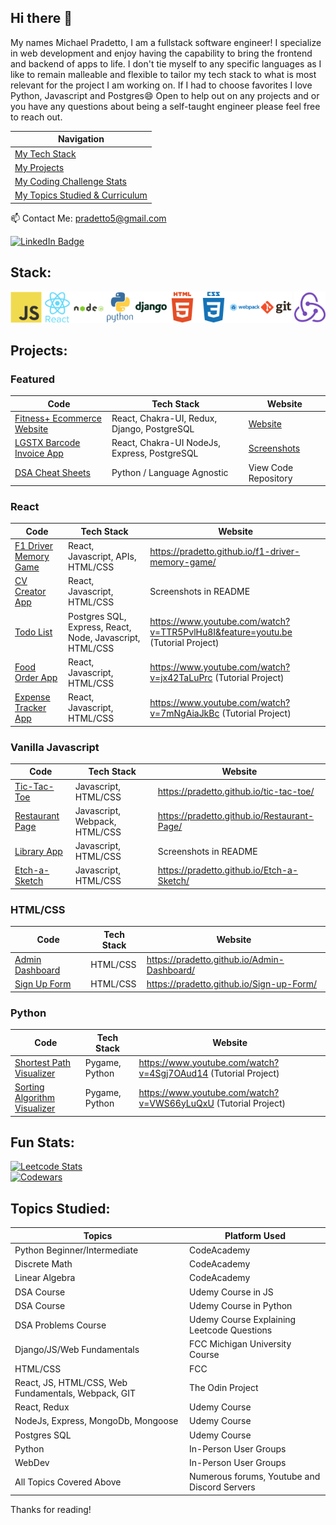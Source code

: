 ## Hi there 👋

My names Michael Pradetto, I am a fullstack software engineer! I specialize in web development and enjoy having the capability to bring the frontend and backend of apps to life. I don't tie myself to any specific languages as I like to remain malleable and flexible to tailor my tech stack to what is most relevant for the project I am working on. If I had to choose favorites I love Python, Javascript and Postgres😄 Open to help out on any projects and or you have any questions about being a self-taught engineer please feel free to reach out.

| Navigation |
|---|
| <a href="https://github.com/Pradetto#stack"> My Tech Stack </a> |
| <a href="https://github.com/Pradetto#projects"> My Projects </a> |
| <a href="https://github.com/Pradetto#fun-stats"> My Coding Challenge Stats </a> |
| <a href="https://github.com/Pradetto#topics-studied"> My Topics Studied & Curriculum </a> |

 📫 Contact Me: pradetto5@gmail.com
 
<a href="https://www.linkedin.com/in/michael-pradetto/">
    <img src="https://img.shields.io/badge/LinkedIn-blue?style=for-the-badge&logo=linkedin&logoColor=white" alt="LinkedIn Badge"/></a>
    
## Stack:

<img src="https://raw.githubusercontent.com/devicons/devicon/1119b9f84c0290e0f0b38982099a2bd027a48bf1/icons/javascript/javascript-original.svg" width="50" height="50"><img src="https://raw.githubusercontent.com/devicons/devicon/1119b9f84c0290e0f0b38982099a2bd027a48bf1/icons/react/react-original-wordmark.svg" width="50" height="50"><img src="https://raw.githubusercontent.com/devicons/devicon/1119b9f84c0290e0f0b38982099a2bd027a48bf1/icons/nodejs/nodejs-original-wordmark.svg" width="50" height="50"><img src="https://raw.githubusercontent.com/devicons/devicon/1119b9f84c0290e0f0b38982099a2bd027a48bf1/icons/python/python-original-wordmark.svg" width="50" height="50"><img src="https://raw.githubusercontent.com/devicons/devicon/1119b9f84c0290e0f0b38982099a2bd027a48bf1/icons/django/django-plain-wordmark.svg" width="50" height="50"><img src="https://raw.githubusercontent.com/devicons/devicon/1119b9f84c0290e0f0b38982099a2bd027a48bf1/icons/html5/html5-plain-wordmark.svg" width="50" height="50"><img src="https://raw.githubusercontent.com/devicons/devicon/1119b9f84c0290e0f0b38982099a2bd027a48bf1/icons/css3/css3-plain-wordmark.svg" width="50" height="50"><img src="https://raw.githubusercontent.com/devicons/devicon/1119b9f84c0290e0f0b38982099a2bd027a48bf1/icons/webpack/webpack-original-wordmark.svg" width="50" height="50"><img src="https://raw.githubusercontent.com/devicons/devicon/1119b9f84c0290e0f0b38982099a2bd027a48bf1/icons/git/git-original-wordmark.svg" width="50" height="50">
<img src="https://raw.githubusercontent.com/devicons/devicon/1119b9f84c0290e0f0b38982099a2bd027a48bf1/icons/redux/redux-original.svg" width="50" height="50">

<!-- 
<img src="" width="50" height="50">
<img src="" width="50" height="50">
<img src="" width="50" height="50">
<img src="" width="50" height="50"> 
-->

## Projects:
### Featured
| Code | Tech Stack | Website |
| --- | --- | --- |
| <a href="https://github.com/Pradetto/Gym-Shopping-Cart">Fitness+ Ecommerce Website | React, Chakra-UI, Redux, Django, PostgreSQL | [Website](https://fitness-plus-app.netlify.app/) |
| <a href= "https://github.com/Pradetto/Strapping-App-Sample-Code"> LGSTX Barcode Invoice App | React, Chakra-UI NodeJs, Express, PostgreSQL | [Screenshots](https://github.com/Pradetto/Barcode-App-Screenshots) |
| <a href="https://github.com/Pradetto/DSA-Cheat-Sheets">DSA Cheat Sheets | Python / Language Agnostic | View Code Repository |

### React
| Code | Tech Stack | Website |
| --- | --- | --- |
| <a href="https://github.com/Pradetto/f1-driver-memory-game">F1 Driver Memory Game | React, Javascript, APIs, HTML/CSS | https://pradetto.github.io/f1-driver-memory-game/ |
| <a href="https://github.com/Pradetto/CV-Creator">CV Creator App | React, Javascript, HTML/CSS | Screenshots in README |
| <a href="https://github.com/Pradetto/Todo-List-Pern-Stack">Todo List | Postgres SQL, Express, React, Node, Javascript, HTML/CSS | https://www.youtube.com/watch?v=TTR5PvlHu8I&feature=youtu.be (Tutorial Project)|
| <a href="https://github.com/Pradetto/Food-Order-App">Food Order App | React, Javascript, HTML/CSS | https://www.youtube.com/watch?v=jx42TaLuPrc (Tutorial Project)|
| <a href="https://github.com/Pradetto/Expense-Traker-App">Expense Tracker App | React, Javascript, HTML/CSS | https://www.youtube.com/watch?v=7mNgAiaJkBc (Tutorial Project)|

### Vanilla Javascript
| Code | Tech Stack | Website |
| --- | --- | --- |
| <a href="https://github.com/Pradetto/tic-tac-toe">Tic-Tac-Toe| Javascript, HTML/CSS | https://pradetto.github.io/tic-tac-toe/ |
| <a href="https://github.com/Pradetto/Restaurant-Page">Restaurant Page | Javascript, Webpack, HTML/CSS | https://pradetto.github.io/Restaurant-Page/ |
| <a href="https://github.com/Pradetto/Library-App">Library App | Javascript, HTML/CSS | Screenshots in README |
| <a href="https://github.com/Pradetto/Etch-a-Sketch">Etch-a-Sketch | Javascript, HTML/CSS | https://pradetto.github.io/Etch-a-Sketch/ |

### HTML/CSS
| Code | Tech Stack | Website |
| --- | --- | --- |
| <a href="https://github.com/Pradetto/Admin-Dashboard">Admin Dashboard | HTML/CSS | https://pradetto.github.io/Admin-Dashboard/ |
| <a href="https://github.com/Pradetto/Sign-up-Form">Sign Up Form| HTML/CSS | https://pradetto.github.io/Sign-up-Form/ |

### Python
| Code | Tech Stack | Website |
| --- | --- | --- |
| <a href="https://github.com/Pradetto/Projects/tree/main/Shortest_Path">Shortest Path Visualizer| Pygame, Python | https://www.youtube.com/watch?v=4Sgj7OAud14 (Tutorial Project) |
| <a href="https://github.com/Pradetto/Projects/tree/main/Sorting_Algorithm_Visualizer">Sorting Algorithm Visualizer| Pygame, Python | https://www.youtube.com/watch?v=VWS66yLuQxU (Tutorial Project) |


## Fun Stats:
<a href="https://leetcode.com/pradetto5/">![Leetcode Stats](https://leetcard.jacoblin.cool/pradetto5?ext=activity)</a>                    
<a href="https://www.codewars.com/users/pradetto5">![Codewars](https://github.r2v.ch/codewars?user=pradetto5&stroke=%23BB432C)</a>
<!-- ![Leetcode Stats](https://leetcard.jacoblin.cool/pradetto5?ext=activity) shows recent activity-->


## Topics Studied:
|Topics| Platform Used |
| --- | --- |
| Python Beginner/Intermediate | CodeAcademy |
| Discrete Math | CodeAcademy |
| Linear Algebra | CodeAcademy |
| DSA Course | Udemy Course in JS|
| DSA Course | Udemy Course in Python |
| DSA Problems Course| Udemy Course Explaining Leetcode Questions |
| Django/JS/Web Fundamentals | FCC Michigan University Course |
| HTML/CSS | FCC |
| React, JS, HTML/CSS, Web Fundamentals, Webpack, GIT | The Odin Project | 
| React, Redux | Udemy Course |
| NodeJs, Express, MongoDb, Mongoose | Udemy Course |
| Postgres SQL | Udemy Course |
| Python | In-Person User Groups |
| WebDev | In-Person User Groups |
| All Topics Covered Above | Numerous forums, Youtube and Discord Servers |


Thanks for reading!

<!--
**Pradetto/pradetto** is a ✨ _special_ ✨ repository because its `README.md` (this file) appears on your GitHub profile.

- 🔭 I’m currently working on ...
- 🌱 I’m currently learning ...
- 👯 I’m looking to collaborate on ...
- 🤔 I’m looking for help with ...
- 💬 Ask me about ...
- 📫 How to reach me: ...
- 😄 Pronouns: ...
- ⚡ Fun fact: ...
-->
